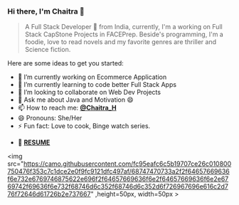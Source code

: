 ### Hi there, I'm Chaitra 👋

>A Full Stack Developer 🚀 from India, currently, I'm a working on Full Stack CapStone Projects in FACEPrep. Beside's programming, I'm a foodie, love to read novels and my favorite genres are thriller and Science fiction.

Here are some ideas to get you started:

- 🔭 I’m currently working on Ecommerce Application                                                  
- 🌱 I’m currently learning to code better Full Stack Apps
- 👯 I’m looking to collaborate on Web Dev Projects
- 💬 Ask me about Java and Motivation 😄
- 📫 How to reach me: <a href="linkedin.com/in/chaitra-h-choudar-b627b9188"><b>@Chaitra_H</b> </a> 
- 😄 Pronouns: She/Her
- ⚡ Fun fact: Love to cook, Binge watch series.
  
 * 👔  <a href="https://www.canva.com/design/DAEM6bG-G9E/sL5QjYOEdRS4cPZsLdA18g/view?utm_content=DAEM6bG-G9E&utm_campaign=designshare&utm_medium=link&utm_source=sharebutton"><b>RESUME</b> </a> 
 
<img src="https://camo.githubusercontent.com/fc95eafc6c5b19707ce26c010800750476f353c7c1dce2e0f9fc9121dfc497af/68747470733a2f2f64657669636f6e732e6769746875622e696f2f64657669636f6e2f64657669636f6e2e6769742f69636f6e732f68746d6c352f68746d6c352d6f726967696e616c2d776f72646d61726b2e737667" ,height=50px, width=50px > 
  
  
 
 

